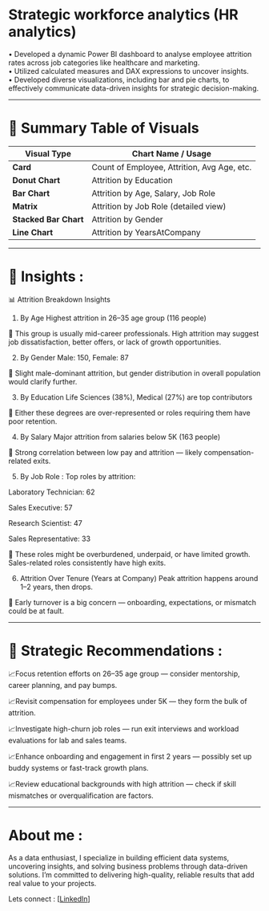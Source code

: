 # Strategic workforce analytics (HR analytics)
• Developed a dynamic Power BI dashboard to analyse employee attrition rates across job categories like 
healthcare and marketing. <br>
• Utilized calculated measures and DAX expressions to uncover insights. <br>
• Developed diverse visualizations, including bar and pie charts, to effectively communicate data-driven insights 
for strategic decision-making.

---
# 🎯 Summary Table of Visuals


| Visual Type         | Chart Name / Usage                                |
|---------------------|---------------------------------------------------|
| **Card**            | Count of Employee, Attrition, Avg Age, etc.       |
| **Donut Chart**     | Attrition by Education                            |
| **Bar Chart**       | Attrition by Age, Salary, Job Role                |
| **Matrix**          | Attrition by Job Role (detailed view)             |
| **Stacked Bar Chart** | Attrition by Gender                             |
| **Line Chart**      | Attrition by YearsAtCompany                       |

---
# 🎯 Insights :
📊 Attrition Breakdown Insights
1. By Age
Highest attrition in 26–35 age group (116 people)

🔎 This group is usually mid-career professionals. High attrition may suggest job dissatisfaction, better offers, or lack of growth opportunities.

2. By Gender
Male: 150, Female: 87

🔎 Slight male-dominant attrition, but gender distribution in overall population would clarify further.

3. By Education
Life Sciences (38%), Medical (27%) are top contributors

🔎 Either these degrees are over-represented or roles requiring them have poor retention.

4. By Salary
Major attrition from salaries below 5K (163 people)

🔎 Strong correlation between low pay and attrition — likely compensation-related exits.

5. By Job Role : 
Top roles by attrition:

Laboratory Technician: 62

Sales Executive: 57

Research Scientist: 47

Sales Representative: 33

🔎 These roles might be overburdened, underpaid, or have limited growth. Sales-related roles consistently have high exits.

6. Attrition Over Tenure (Years at Company)
Peak attrition happens around 1–2 years, then drops.

🔎 Early turnover is a big concern — onboarding, expectations, or mismatch could be at fault.

---
# 🎯 Strategic Recommendations :
📈Focus retention efforts on 26–35 age group — consider mentorship, career planning, and pay bumps.

📈Revisit compensation for employees under 5K — they form the bulk of attrition.

📈Investigate high-churn job roles — run exit interviews and workload evaluations for lab and sales teams.

📈Enhance onboarding and engagement in first 2 years — possibly set up buddy systems or fast-track growth plans.

📈Review educational backgrounds with high attrition — check if skill mismatches or overqualification are factors.

---
# About me :
As a data enthusiast, I specialize in building efficient data systems, uncovering insights, and solving business problems through data-driven solutions. I’m committed to delivering high-quality, reliable results that add real value to your projects.

Lets connect : [[LinkedIn](https://www.linkedin.com/in/karan-bodara-8684562b4/)]


